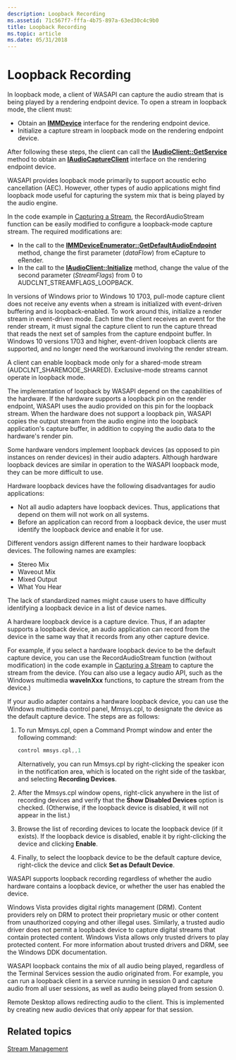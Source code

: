 ```yaml
---
description: Loopback Recording
ms.assetid: 71c567f7-fffa-4b75-897a-63ed30c4c9b0
title: Loopback Recording
ms.topic: article
ms.date: 05/31/2018
---
```


# Loopback Recording

In loopback mode, a client of WASAPI can capture the audio stream that is being played by a rendering endpoint device. To open a stream in loopback mode, the client must:

-   Obtain an [**IMMDevice**](/windows/desktop/api/Mmdeviceapi/nn-mmdeviceapi-immdevice) interface for the rendering endpoint device.
-   Initialize a capture stream in loopback mode on the rendering endpoint device.

After following these steps, the client can call the [**IAudioClient::GetService**](/windows/desktop/api/Audioclient/nf-audioclient-iaudioclient-getservice) method to obtain an [**IAudioCaptureClient**](/windows/desktop/api/Audioclient/nn-audioclient-iaudiocaptureclient) interface on the rendering endpoint device.

WASAPI provides loopback mode primarily to support acoustic echo cancellation (AEC). However, other types of audio applications might find loopback mode useful for capturing the system mix that is being played by the audio engine.

In the code example in [Capturing a Stream](capturing-a-stream.md), the RecordAudioStream function can be easily modified to configure a loopback-mode capture stream. The required modifications are:

-   In the call to the [**IMMDeviceEnumerator::GetDefaultAudioEndpoint**](/windows/desktop/api/Mmdeviceapi/nf-mmdeviceapi-immdeviceenumerator-getdefaultaudioendpoint) method, change the first parameter (*dataFlow*) from eCapture to eRender.
-   In the call to the [**IAudioClient::Initialize**](/windows/desktop/api/Audioclient/nf-audioclient-iaudioclient-initialize) method, change the value of the second parameter (*StreamFlags*) from 0 to AUDCLNT\_STREAMFLAGS\_LOOPBACK.

In versions of Windows prior to Windows 10 1703, pull-mode capture client does not receive any events when a stream is initialized with event-driven buffering and is loopback-enabled. To work around this, initialize a render stream in event-driven mode. Each time the client receives an event for the render stream, it must signal the capture client to run the capture thread that reads the next set of samples from the capture endpoint buffer. In Windows 10 versions 1703 and higher, event-driven loopback clients are supported, and no longer need the workaround involving the render stream.  

A client can enable loopback mode only for a shared-mode stream (AUDCLNT\_SHAREMODE\_SHARED). Exclusive-mode streams cannot operate in loopback mode.

The implementation of loopback by WASAPI depend on the capabilities of the hardware. If the hardware supports a loopback pin on the render endpoint, WASAPI uses the audio provided on this pin for the loopback stream. When the hardware does not support a loopback pin, WASAPI copies the output stream from the audio engine into the loopback application's capture buffer, in addition to copying the audio data to the hardware's render pin.

Some hardware vendors implement loopback devices (as opposed to pin instances on render devices) in their audio adapters. Although hardware loopback devices are similar in operation to the WASAPI loopback mode, they can be more difficult to use.

Hardware loopback devices have the following disadvantages for audio applications:

-   Not all audio adapters have loopback devices. Thus, applications that depend on them will not work on all systems.
-   Before an application can record from a loopback device, the user must identify the loopback device and enable it for use.

Different vendors assign different names to their hardware loopback devices. The following names are examples:

-   Stereo Mix
-   Waveout Mix
-   Mixed Output
-   What You Hear

The lack of standardized names might cause users to have difficulty identifying a loopback device in a list of device names.

A hardware loopback device is a capture device. Thus, if an adapter supports a loopback device, an audio application can record from the device in the same way that it records from any other capture device.

For example, if you select a hardware loopback device to be the default capture device, you can use the RecordAudioStream function (without modification) in the code example in [Capturing a Stream](capturing-a-stream.md) to capture the stream from the device. (You can also use a legacy audio API, such as the Windows multimedia **waveInXxx** functions, to capture the stream from the device.)

If your audio adapter contains a hardware loopback device, you can use the Windows multimedia control panel, Mmsys.cpl, to designate the device as the default capture device. The steps are as follows:

1.  To run Mmsys.cpl, open a Command Prompt window and enter the following command:

    ```C++
    control mmsys.cpl,,1
    ```

    

    Alternatively, you can run Mmsys.cpl by right-clicking the speaker icon in the notification area, which is located on the right side of the taskbar, and selecting **Recording Devices**.

2.  After the Mmsys.cpl window opens, right-click anywhere in the list of recording devices and verify that the **Show Disabled Devices** option is checked. (Otherwise, if the loopback device is disabled, it will not appear in the list.)
3.  Browse the list of recording devices to locate the loopback device (if it exists). If the loopback device is disabled, enable it by right-clicking the device and clicking **Enable**.
4.  Finally, to select the loopback device to be the default capture device, right-click the device and click **Set as Default Device**.

WASAPI supports loopback recording regardless of whether the audio hardware contains a loopback device, or whether the user has enabled the device.

Windows Vista provides digital rights management (DRM). Content providers rely on DRM to protect their proprietary music or other content from unauthorized copying and other illegal uses. Similarly, a trusted audio driver does not permit a loopback device to capture digital streams that contain protected content. Windows Vista allows only trusted drivers to play protected content. For more information about trusted drivers and DRM, see the Windows DDK documentation.

WASAPI loopback contains the mix of all audio being played, regardless of the Terminal Services session the audio originated from. For example, you can run a loopback client in a service running in session 0 and capture audio from all user sessions, as well as audio being played from session 0.

Remote Desktop allows redirecting audio to the client. This is implemented by creating new audio devices that only appear for that session.

## Related topics

<dl> <dt>

[Stream Management](stream-management.md)
</dt> </dl>

 

 



